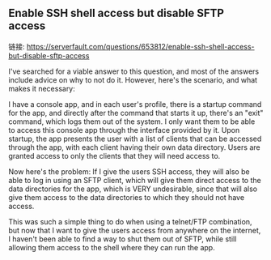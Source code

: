 
## Enable SSH shell access but disable SFTP access

链接:
    https://serverfault.com/questions/653812/enable-ssh-shell-access-but-disable-sftp-access



I've searched for a viable answer to this question, and most of the answers
include advice on why to not do it. However, here's the scenario, and what
makes it necessary:

I have a console app, and in each user's profile, there is a startup command
for the app, and directly after the command that starts it up, there's an
"exit" command, which logs them out of the system. I only want them to be able
to access this console app through the interface provided by it. Upon startup,
the app presents the user with a list of clients that can be accessed through
the app, with each client having their own data directory. Users are granted
access to only the clients that they will need access to.

Now here's the problem: If I give the users SSH access, they will also be able
to log in using an SFTP client, which will give them direct access to the data
directories for the app, which is VERY undesirable, since that will also give
them access to the data directories to which they should not have access.

This was such a simple thing to do when using a telnet/FTP combination, but now
that I want to give the users access from anywhere on the internet, I haven't
been able to find a way to shut them out of SFTP, while still allowing them
access to the shell where they can run the app.







